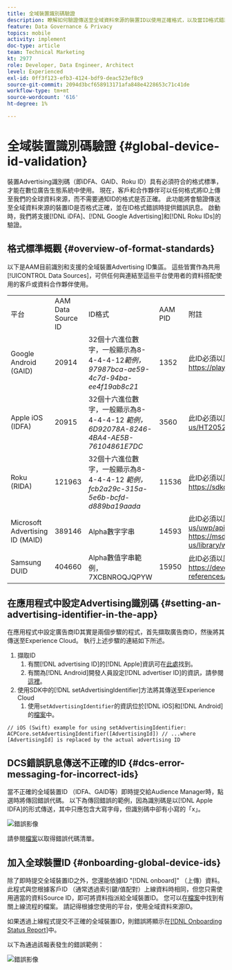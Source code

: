 ```yaml
---
title: 全域裝置識別碼驗證
description: 瞭解如何驗證傳送至全域資料來源的裝置ID以使用正確格式，以及當ID格式錯誤時如何傳送錯誤訊息。
feature: Data Governance & Privacy
topics: mobile
activity: implement
doc-type: article
team: Technical Marketing
kt: 2977
role: Developer, Data Engineer, Architect
level: Experienced
exl-id: 0ff3f123-efb3-4124-bdf9-deac523ef8c9
source-git-commit: 2094d3bcf658913171afa848e4228653c71c41de
workflow-type: tm+mt
source-wordcount: '616'
ht-degree: 1%

---
```


# 全域裝置識別碼驗證 {#global-device-id-validation}

裝置Advertising識別碼（即iDFA、GAID、Roku ID）具有必須符合的格式標準，才能在數位廣告生態系統中使用。 現在，客戶和合作夥伴可以任何格式將ID上傳至我們的全球資料來源，而不需要通知ID的格式是否正確。 此功能將會驗證傳送至全域資料來源的裝置ID是否格式正確，並在ID格式錯誤時提供錯誤訊息。 啟動時，我們將支援[!DNL iDFA]、[!DNL Google Advertising]和[!DNL Roku IDs]的驗證。

## 格式標準概觀 {#overview-of-format-standards}

以下是AAM目前識別和支援的全域裝置Advertising ID集區。 這些皆實作為共用[!UICONTROL Data Sources]，可供任何與連結至這些平台使用者的資料搭配使用的客戶或資料合作夥伴使用。

<table>
  <tr>
   <td>平台 </td>
   <td>AAM Data Source ID </td>
   <td>ID格式 </td>
   <td>AAM PID </td>
   <td>附註 </td>
  </tr>
  <tr>
   <td>Google Android (GAID)</td>
   <td>20914</td>
   <td>32個十六進位數字，一般顯示為8-4-4-4-12<em>範例， 97987bca-ae59-4c7d-94ba-ee4f19ab8c21<br/> </em> </td>
   <td>1352</td>
   <td>此ID必須以原始/未雜湊/未變更的表單參考來收集 — <a href="https://play.google.com/about/monetization-ads/ads/ad-id/">https://play.google.com/about/monetization-ads/ads/ad-id/</a></td>
  </tr>
  <tr>
   <td>Apple iOS (IDFA)</td>
   <td>20915</td>
   <td>32個十六進位數字，一般顯示為8-4-4-4-12 <em>範例，6D92078A-8246-4BA4-AE5B-76104861E7DC<br /> </em> </td>
   <td>3560</td>
   <td>此ID必須以原始/未雜湊/未變更的表單參考來收集 — <a href="https://support.apple.com/en-us/HT205223">https://support.apple.com/en-us/HT205223</a></td>
  </tr>
  <tr>
   <td>Roku (RIDA)</td>
   <td>121963</td>
   <td>32個十六進位數字，一般顯示為8-4-4-4-12 <em>範例，</em> <em>fcb2a29c-315a-5e6b-bcfd-d889ba19aada</em></td>
   <td>11536</td>
   <td>此ID必須以原始/未雜湊/未變更的表單參考來收集 — <a href="https://sdkdocs.roku.com/display/sdkdoc/Roku+Advertising+Framework">https://sdkdocs.roku.com/display/sdkdoc/Roku+Advertising+Framework</a> </td>
  </tr>
  <tr>
   <td>Microsoft Advertising ID (MAID)</td>
   <td>389146</td>
   <td>Alpha數字字串</td>
   <td>14593</td>
   <td>此ID必須以原始/未雜湊/未變更的表單參考來收集 — <a href="https://docs.microsoft.com/en-us/uwp/api/windows.system.userprofile.advertisingmanager.advertisingid">https://docs.microsoft.com/en-us/uwp/api/windows.system.userprofile.advertisingmanager.advertisingid</a><br/><a href="https://msdn.microsoft.com/en-us/library/windows/apps/windows.system.userprofile.advertisingmanager.advertisingid.aspx">https://msdn.microsoft.com/en-us/library/windows/apps/windows.system.userprofile.advertisingmanager.advertisingid.aspx</a></td>
  </tr>
  <tr>
   <td>Samsung DUID</td>
   <td>404660</td>
   <td>Alpha數值字串範例，7XCBNROQJQPYW</td>
   <td>15950</td>
   <td>此ID必須以原始/未雜湊/未變更的表單參考來收集 — <a href="https://developer.samsung.com/tv/develop/api-references/samsung-product-api-references/productinfo-api">https://developer.samsung.com/tv/develop/api-references/samsung-product-api-references/productinfo-api</a> </td>
  </tr>
</table>

## 在應用程式中設定Advertising識別碼 {#setting-an-advertising-identifier-in-the-app}

在應用程式中設定廣告商ID其實是兩個步驟的程式，首先擷取廣告商ID，然後將其傳送至Experience Cloud。 執行上述步驟的連結如下所述。

1. 擷取ID
   1. 有關[!DNL advertising ID]的[!DNL Apple]資訊可在[此處](https://developer.apple.com/documentation/adsupport/asidentifiermanager)找到。
   1. 有關為[!DNL Android]開發人員設定[!DNL advertiser ID]的資訊，請參閱[這裡](http://android.cn-mirrors.com/google/play-services/id.html)。
1. 使用SDK中的[!DNL setAdvertisingIdentifier]方法將其傳送至Experience Cloud
   1. 使用`setAdvertisingIdentifier`的資訊位於[!DNL iOS]和[!DNL Android]的[檔案](https://aep-sdks.gitbook.io/docs/using-mobile-extensions/mobile-core/identity/identity-api-reference#set-an-advertising-identifier)中。

`// iOS (Swift) example for using setAdvertisingIdentifier:`
`ACPCore.setAdvertisingIdentifier([AdvertisingId]) // ...where [AdvertisingId] is replaced by the actual advertising ID`

## DCS錯誤訊息傳送不正確的ID  {#dcs-error-messaging-for-incorrect-ids}

當不正確的全域裝置ID （IDFA、GAID等）即時提交給Audience Manager時，點選時將傳回錯誤代碼。 以下為傳回錯誤的範例，因為識別碼是以[!DNL Apple IDFA]的形式傳送，其中只應包含大寫字母，但識別碼中卻有小寫的「x」。

![錯誤影像](assets/image_4_.png)

請參閱[檔案](https://experienceleague.adobe.com/docs/audience-manager/user-guide/api-and-sdk-code/dcs/dcs-api-reference/dcs-error-codes.html?lang=zh-Hant#api-and-sdk-code)以取得錯誤代碼清單。

## 加入全球裝置ID {#onboarding-global-device-ids}

除了即時提交全域裝置ID之外，您還能依據ID &quot;[!DNL onboard]&quot; （上傳）資料。 此程式與您根據客戶ID （通常透過索引鍵/值配對）上線資料時相同，但您只需使用適當的資料Source ID，即可將資料指派給全域裝置ID。 您可以在[檔案](https://experienceleague.adobe.com/docs/audience-manager/user-guide/implementation-integration-guides/sending-audience-data/batch-data-transfer-process/batch-data-transfer-overview.html?lang=zh-Hant#implementation-integration-guides)中找到有關上線流程的檔案。 請記得根據您使用的平台，使用全域資料來源ID。

如果透過上線程式提交不正確的全域裝置ID，則錯誤將顯示在[[!DNL Onboarding Status Report]](https://experienceleague.adobe.com/docs/audience-manager/user-guide/reporting/onboarding-status-report.html?lang=zh-Hant#reporting)中。

以下為通過該報表發生的錯誤範例：

![錯誤影像](assets/image_5_.png)
